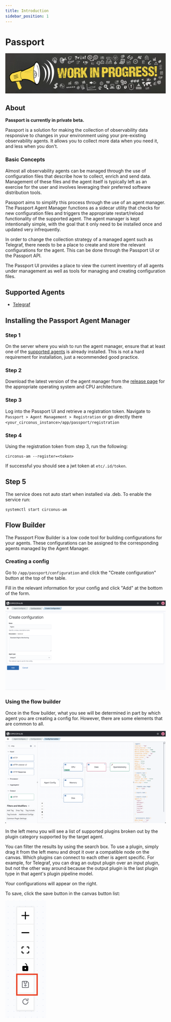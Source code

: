 ```yaml
---
title: Introduction
sidebar_position: 1
---
```


# Passport

![Work in progress image](./img/work-in-progress-image.png)

## About

**Passport is currently in private beta.**

Passport is a solution for making the collection of observability data responsive to changes in your environment using your pre-existing observability agents. It allows you to collect more data when you need it, and less when you don't.

### Basic Concepts

Almost all observability agents can be managed through the use of configuration files that describe how to collect, enrich and send data. Management of these files and the agent itself is typically left as an exercise for the user and involves leveraging their preferred software distribution tools.

Passport aims to simplify this process through the use of an agent manager. The Passport Agent Manager functions as a sidecar utility that checks for new configuration files and triggers the appropriate restart/reload functionality of the supported agent. The agent manager is kept intentionally simple, with the goal that it only need to be installed once and updated very infrequently.

In order to change the collection strategy of a managed agent such as Telegraf, there needs to be a place to create and store the relevant configurations for the agent. This can be done through the Passport UI or the Passport API.

The Passport UI provides a place to view the current inventory of all agents under management as well as tools for managing and creating configuration files.

## Supported Agents

- [Telegraf](https://github.com/influxdata/telegraf)

## Installing the Passport Agent Manager

### Step 1

On the server where you wish to run the agent manager, ensure that at least one of the [supported agents](#supported-agents) is already installed. This is not a hard requirement for installation, just a recommended good practice.

### Step 2

Download the latest version of the agent manager from the [release page](https://github.com/circonus/agent-manager/releases) for the appropriate operating system and CPU architecture.

### Step 3

Log into the Passport UI and retrieve a registration token. Navigate to `Passport > Agent Management > Registration` or go directly there `<your_circonus_instance>/app/passport/registration`

### Step 4

Using the registration token from step 3, run the following:

```
circonus-am --register=<token>
```

If successful you should see a jwt token at `etc/.id/token`.

## Step 5

The service does not auto start when installed via .deb. To enable the service run:

```
systemctl start circonus-am
```

## Flow Builder

The Passport Flow Builder is a low code tool for building configurations for your agents. These configurations can be assigned to the corresponding agents managed by the Agent Manager.

### Creating a config

Go to `/app/passport/configuration` and click the "Create configuration" button at the top of the table.

Fill in the relevant information for your config and click "Add" at the bottom of the form.

![screenshot of the form to create a new flow builder config](./img/passport-create-configuration-form.png)

### Using the flow builder

Once in the flow builder, what you see will be determined in part by which agent you are creating a config for. However, there are some elements that are common to all.

![flow builder](./img/passport-flow-builder.png)

In the left menu you will see a list of supported plugins broken out by the plugin category supported by the target agent.

You can filter the results by using the search box. To use a plugin, simply drag it from the left menu and dropt it over a compatible node on the canvas. Which plugins can connect to each other is agent specific. For example, for Telegraf, you can drag an output plugin over an input plugin, but not the other way around because the output plugin is the last plugin type in that agent's plugin pipeline model.

Your configurations will appear on the right.

To save, click the save button in the canvas button list:

![flow builder](./img/passport-save.png)
